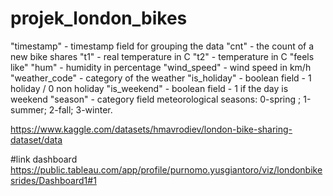 # projek_london_bikes

"timestamp" - timestamp field for grouping the data
"cnt" - the count of a new bike shares
"t1" - real temperature in C
"t2" - temperature in C "feels like"
"hum" - humidity in percentage
"wind_speed" - wind speed in km/h
"weather_code" - category of the weather
"is_holiday" - boolean field - 1 holiday / 0 non holiday
"is_weekend" - boolean field - 1 if the day is weekend
"season" - category field meteorological seasons: 0-spring ; 1-summer; 2-fall; 3-winter.

https://www.kaggle.com/datasets/hmavrodiev/london-bike-sharing-dataset/data

#link dashboard
https://public.tableau.com/app/profile/purnomo.yusgiantoro/viz/londonbikesrides/Dashboard1#1
